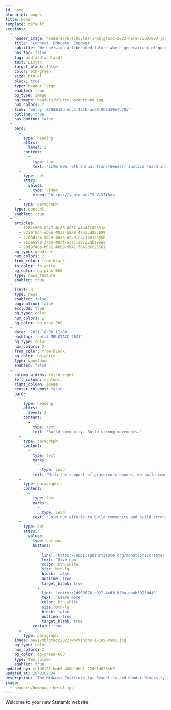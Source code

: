```yaml
---
id: home
blueprint: pages
title: Home
template: default
sections:
  -
    header_image: headers/rb-schuyler-1-mblgtacc-2022-hero-2500x800.jpg
    title: 'Connect. Educate. Empower.'
    subtitle: 'We envision a liberated future where generations of queer and trans people live in abundance and their joy, knowledge, and experience guide our shared existence.'
    has_tag: false
    tag: asdfasdfasdfasdf
    text: Listen
    target_blank: false
    color: btn-green
    size: btn-xl
    block: true
    type: header_large
    enabled: true
    bg_type: image
    bg_image: headers/blurry-background.jpg
    num_colors: 2
    link: 'entry::029d818d-ecc3-4356-ace8-0b7d39e7c70a'
    outline: true
    has_button: false
  -
    bard:
      -
        type: heading
        attrs:
          level: 2
        content:
          -
            type: text
            text: 'LIVE NOW: 6th annual Trans(Gender) Justice Teach-in'
      -
        type: set
        attrs:
          values:
            type: video
            video: 'https://youtu.be/T9_VfXIYRms'
      -
        type: paragraph
    type: content
    enabled: true
  -
    articles:
      - f28fe500-0247-4c86-8837-a4a47c88331d
      - 5279f0b4-ebeb-4032-b8a8-42a3cd855689
      - c7cbd3c6-8d49-4daa-8c29-c273691cae5b
      - 763e6570-37bd-48cf-a3ac-29722aba9bee
      - 90f8f48e-b662-48b9-9b41-f842dcc25581
    bg_type: gradient
    num_colors: 2
    from_color: from-black
    to_color: to-white
    bg_color: bg-pink-500
    type: news_feature
    enabled: true
  -
    limit: 3
    type: news
    enabled: false
    pagination: false
    exclude: true
    bg_type: color
    num_colors: 2
    bg_color: bg-gray-200
  -
    date: '2021-10-08 12:00'
    hashtag: 'until MBLGTACC 2021'
    bg_type: color
    num_colors: 2
    from_color: from-black
    bg_color: bg-white
    type: countdown
    enabled: false
  -
    column_widths: third_right
    left_column: content
    right_column: image
    center_columns: false
    bard:
      -
        type: heading
        attrs:
          level: 2
        content:
          -
            type: text
            text: 'Build community. Build strong movements.'
      -
        type: paragraph
        content:
          -
            type: text
            marks:
              -
                type: lead
            text: 'With the support of grassroots donors, we build community among queer and trans youth, expand knowledge of sexuality and gender, and create lasting change across the Midwest.'
      -
        type: paragraph
        content:
          -
            type: text
            marks:
              -
                type: lead
            text: 'Join our efforts to build community and build strong movements—make a gift now.'
      -
        type: set
        attrs:
          values:
            type: buttons
            buttons:
              -
                link: 'https://apps.sgdinstitute.org/donations/create'
                text: 'Give now'
                color: btn-white
                size: btn-lg
                block: false
                outline: true
                target_blank: true
              -
                link: 'entry::1d908676-c027-44d3-b60a-ebab30250d45'
                text: 'Learn more'
                color: btn-white
                size: btn-lg
                block: false
                outline: true
                target_blank: true
            contain: true
      -
        type: paragraph
    image: news/mblgtacc2022-workshops-1-1090x681.jpg
    bg_type: color
    num_colors: 2
    bg_color: bg-green-600
    type: two_column
    enabled: true
updated_by: cc1d6f85-bab6-480d-8bd1-226c3d628cb2
updated_at: 1670369334
description: 'The Midwest Institute for Sexuality and Gender Diversity envisions a liberated future where generations of queer and trans people live in abundance and their joy, knowledge, and experience guide our shared existence.'
image:
  - headers/homepage-hero1.jpg
---
```

Welcome to your new Statamic website.
